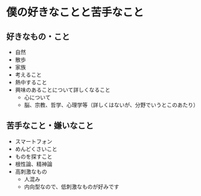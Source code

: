 # 僕の好きなことと苦手なこと

## 好きなもの・こと

- 自然
- 散歩
- 家族
- 考えること
- 熱中すること
- 興味のあることについて詳しくなること
	- 心について
	- 脳、宗教、哲学、心理学等（詳しくはないが、分野でいうとこのあたり）

## 苦手なこと・嫌いなこと

- スマートフォン
- めんどくさいこと
- ものを探すこと
- 根性論、精神論
- 高刺激なもの
	- 人混み
	- 内向型なので、低刺激なものが好みです
